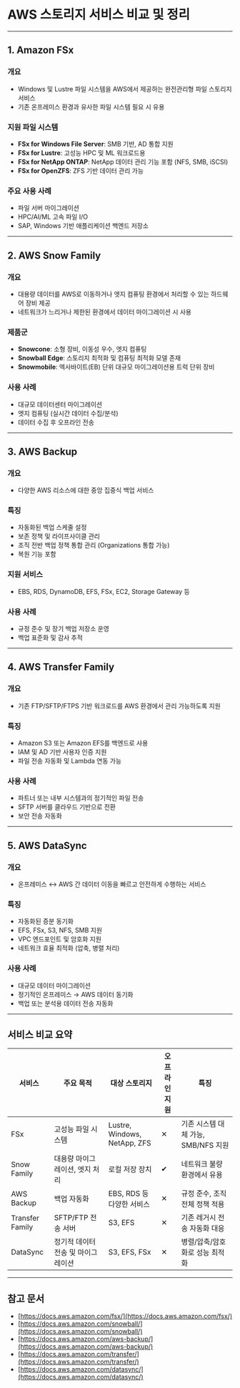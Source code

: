 # AWS 스토리지 서비스 비교 및 정리


---

## 1. Amazon FSx

### 개요

* Windows 및 Lustre 파일 시스템을 AWS에서 제공하는 완전관리형 파일 스토리지 서비스
* 기존 온프레미스 환경과 유사한 파일 시스템 필요 시 유용

### 지원 파일 시스템

* **FSx for Windows File Server**: SMB 기반, AD 통합 지원
* **FSx for Lustre**: 고성능 HPC 및 ML 워크로드용
* **FSx for NetApp ONTAP**: NetApp 데이터 관리 기능 포함 (NFS, SMB, iSCSI)
* **FSx for OpenZFS**: ZFS 기반 데이터 관리 가능

### 주요 사용 사례

* 파일 서버 마이그레이션
* HPC/AI/ML 고속 파일 I/O
* SAP, Windows 기반 애플리케이션 백엔드 저장소

---

## 2. AWS Snow Family

### 개요

* 대용량 데이터를 AWS로 이동하거나 엣지 컴퓨팅 환경에서 처리할 수 있는 하드웨어 장비 제공
* 네트워크가 느리거나 제한된 환경에서 데이터 마이그레이션 시 사용

### 제품군

* **Snowcone**: 소형 장비, 이동성 우수, 엣지 컴퓨팅
* **Snowball Edge**: 스토리지 최적화 및 컴퓨팅 최적화 모델 존재
* **Snowmobile**: 엑사바이트(EB) 단위 대규모 마이그레이션용 트럭 단위 장비

### 사용 사례

* 대규모 데이터센터 마이그레이션
* 엣지 컴퓨팅 (실시간 데이터 수집/분석)
* 데이터 수집 후 오프라인 전송

---

## 3. AWS Backup

### 개요

* 다양한 AWS 리소스에 대한 중앙 집중식 백업 서비스

### 특징

* 자동화된 백업 스케줄 설정
* 보존 정책 및 라이프사이클 관리
* 조직 전반 백업 정책 통합 관리 (Organizations 통합 가능)
* 복원 기능 포함

### 지원 서비스

* EBS, RDS, DynamoDB, EFS, FSx, EC2, Storage Gateway 등

### 사용 사례

* 규정 준수 및 장기 백업 저장소 운영
* 백업 표준화 및 감사 추적

---

## 4. AWS Transfer Family

### 개요

* 기존 FTP/SFTP/FTPS 기반 워크로드를 AWS 환경에서 관리 가능하도록 지원

### 특징

* Amazon S3 또는 Amazon EFS를 백엔드로 사용
* IAM 및 AD 기반 사용자 인증 지원
* 파일 전송 자동화 및 Lambda 연동 가능

### 사용 사례

* 파트너 또는 내부 시스템과의 정기적인 파일 전송
* SFTP 서버를 클라우드 기반으로 전환
* 보안 전송 자동화

---

## 5. AWS DataSync

### 개요

* 온프레미스 ↔ AWS 간 데이터 이동을 빠르고 안전하게 수행하는 서비스

### 특징

* 자동화된 증분 동기화
* EFS, FSx, S3, NFS, SMB 지원
* VPC 엔드포인트 및 암호화 지원
* 네트워크 효율 최적화 (압축, 병렬 처리)

### 사용 사례

* 대규모 데이터 마이그레이션
* 정기적인 온프레미스 → AWS 데이터 동기화
* 백업 또는 분석용 데이터 전송 자동화

---

## 서비스 비교 요약

| 서비스             | 주요 목적               | 대상 스토리지                      | 오프라인 지원 | 특징                       |
| --------------- | ------------------- | ---------------------------- | ------- | ------------------------ |
| FSx             | 고성능 파일 시스템          | Lustre, Windows, NetApp, ZFS | ✕       | 기존 시스템 대체 가능, SMB/NFS 지원 |
| Snow Family     | 대용량 마이그레이션, 엣지 처리   | 로컬 저장 장치                     | ✔       | 네트워크 불량 환경에서 유용          |
| AWS Backup      | 백업 자동화              | EBS, RDS 등 다양한 서비스           | ✕       | 규정 준수, 조직 전체 정책 적용       |
| Transfer Family | SFTP/FTP 전송 서버      | S3, EFS                      | ✕       | 기존 레거시 전송 자동화 대응         |
| DataSync        | 정기적 데이터 전송 및 마이그레이션 | S3, EFS, FSx                 | ✕       | 병렬/압축/암호화로 성능 최적화        |

---

## 참고 문서

* [https://docs.aws.amazon.com/fsx/](https://docs.aws.amazon.com/fsx/)
* [https://docs.aws.amazon.com/snowball/](https://docs.aws.amazon.com/snowball/)
* [https://docs.aws.amazon.com/aws-backup/](https://docs.aws.amazon.com/aws-backup/)
* [https://docs.aws.amazon.com/transfer/](https://docs.aws.amazon.com/transfer/)
* [https://docs.aws.amazon.com/datasync/](https://docs.aws.amazon.com/datasync/)

